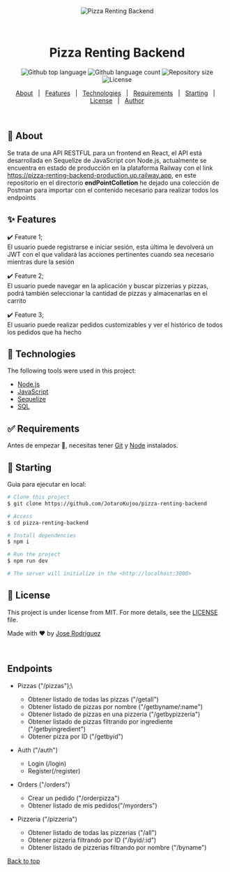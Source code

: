 <div align="center" id="top"> 
  <img src="./.github/app.gif" alt="Pizza Renting Backend" />

  &#xa0;

  <!-- <a href="https://pizzarentingbackend.netlify.app">Demo</a> -->
</div>

<h1 align="center">Pizza Renting Backend</h1>

<p align="center">
  <img alt="Github top language" src="https://img.shields.io/github/languages/top/JotaroKujoo/pizza-renting-backend?color=56BEB8">

  <img alt="Github language count" src="https://img.shields.io/github/languages/count/JotaroKujoo/pizza-renting-backend?color=56BEB8">

  <img alt="Repository size" src="https://img.shields.io/github/repo-size/JotaroKujoo/pizza-renting-backend?color=56BEB8">

  <img alt="License" src="https://img.shields.io/github/license/JotaroKujoo/pizza-renting-backend?color=56BEB8">

  <!-- <img alt="Github issues" src="https://img.shields.io/github/issues/JotaroKujoo/pizza-renting-backend?color=56BEB8" /> -->

  <!-- <img alt="Github forks" src="https://img.shields.io/github/forks/JotaroKujoo/pizza-renting-backend?color=56BEB8" /> -->

  <!-- <img alt="Github stars" src="https://img.shields.io/github/stars/JotaroKujoo/pizza-renting-backend?color=56BEB8" /> -->
</p>

<!-- Status -->

<!-- <h4 align="center"> 
	🚧  Pizza Renting Backend 🚀 Under construction...  🚧
</h4> 

<hr> -->

<p align="center">
  <a href="#dart-about">About</a> &#xa0; | &#xa0; 
  <a href="#sparkles-features">Features</a> &#xa0; | &#xa0;
  <a href="#rocket-technologies">Technologies</a> &#xa0; | &#xa0;
  <a href="#white_check_mark-requirements">Requirements</a> &#xa0; | &#xa0;
  <a href="#checkered_flag-starting">Starting</a> &#xa0; | &#xa0;
  <a href="#memo-license">License</a> &#xa0; | &#xa0;
  <a href="https://github.com/JotaroKujoo" target="_blank">Author</a>
</p>

<br>

## :dart: About ##

Se trata de una API RESTFUL para un frontend en React, el API está desarrollada en Sequelize de JavaScript con Node.js,
actualmente se encuentra en estado de producción en la plataforma Railway con el link  https://pizza-renting-backend-production.up.railway.app,
en este repositorio en el directorio **endPointColletion** he dejado una colección de Postman para importar con el contenido necesario para realizar todos los endpoints

## :sparkles: Features ##

:heavy_check_mark: Feature 1;\
El usuario puede registrarse e iniciar sesión, esta última le devolverá un JWT con el que validará las acciones pertinentes cuando sea necesario mientras dure la sesión 


:heavy_check_mark: Feature 2;\
El usuario puede navegar en la aplicación y buscar pizzerias y pizzas, podrá también seleccionar la cantidad de pizzas y almacenarlas en el carrito


:heavy_check_mark: Feature 3;\
El usuario puede realizar pedidos customizables y ver el histórico de todos los pedidos que ha hecho

## :rocket: Technologies ##

The following tools were used in this project:


- [Node.js](https://nodejs.org/en/)
- [JavaScript](https://developer.mozilla.org/en-US/docs/Web/JavaScript)
- [Sequelize](https://sequelize.org/)
- [SQL](https://dev.mysql.com/doc/)


## :white_check_mark: Requirements ##

Antes de empezar :checkered_flag:, necesitas tener [Git](https://git-scm.com) y [Node](https://nodejs.org/en/) instalados.

## :checkered_flag: Starting ##

Guia para ejecutar en local:


```bash
# Clone this project
$ git clone https://github.com/JotaroKujoo/pizza-renting-backend

# Access
$ cd pizza-renting-backend

# Install dependencies
$ npm i

# Run the project
$ npm run dev

# The server will initialize in the <http://localhost:3000>
```

## :memo: License ##

This project is under license from MIT. For more details, see the [LICENSE](LICENSE.md) file.


Made with :heart: by <a href="https://github.com/JotaroKujoo" target="_blank">Jose Rodríguez</a>

&#xa0;

## Endpoints ##

* Pizzas ("/pizzas");\
  - Obtener listado de todas las pizzas  ("/getall")
  - Obtener listado de pizzas por nombre ("/getbyname/:name")
  - Obtener listado de pizzas en una pizzeria ("/getbypizzeria")
  - Obtener listado de pizzas filtrando por ingrediente ("/getbyingredient")
  - Obtener pizza por ID ("/getbyid")

* Auth ("/auth")
  - Login (/login)
  - Register(/register)
* Orders ("/orders")
  - Crear un pedido ("/orderpizza")
  - Obtener listado de mis pedidos("/myorders")
* Pizzeria ("/pizzeria")
  - Obtener listado de todas las pizzerias ("/all")
  - Obtener pizzeria filtrando por ID ("/byid/:id")
  - Obtener listado de pizzerias filtrando por nombre ("/byname")

<a href="#top">Back to top</a>
